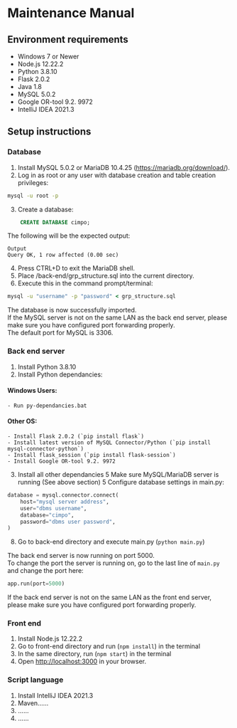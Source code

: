 # Maintenance Manual

## Environment requirements

- Windows 7 or Newer
- Node.js 12.22.2
- Python 3.8.10 
- Flask 2.0.2 
- Java 1.8 
- MySQL 5.0.2
- Google OR-tool 9.2. 9972
- IntelliJ IDEA 2021.3

## Setup instructions 
### Database
1. Install MySQL 5.0.2 or MariaDB 10.4.25 (https://mariadb.org/download/).
2. Log in as root or any user with database creation and table creation privileges:

```cmd
mysql -u root -p
```

3. Create a database:

```sql
    CREATE DATABASE cimpo;
```
The following will be the expected output:
```
Output
Query OK, 1 row affected (0.00 sec)
```
4. Press CTRL+D to exit the MariaDB shell.
5. Place /back-end/grp_structure.sql into the current directory.
6. Execute this in the command prompt/terminal:

```cmd
mysql -u "username" -p "password" < grp_structure.sql
```

The database is now successfully imported.  
If the MySQL server is not on the same LAN as the back end server, please make sure you have configured port forwarding properly.  
The default port for MySQL is 3306.  

### Back end server

1. Install Python 3.8.10 
2. Install Python dependancies:
#### Windows Users:
    - Run py-dependancies.bat
#### Other OS:
    - Install Flask 2.0.2 (`pip install flask`)
    - Install latest version of MySQL Connector/Python (`pip install mysql-connector-python`)
    - Install flask_session (`pip install flask-session`)
    - Install Google OR-tool 9.2. 9972

3. Install all other dependancies
5 Make sure MySQL/MariaDB server is running (See above section)
5 Configure database settings in main.py:
```py
database = mysql.connector.connect(
    host="mysql server address",
    user="dbms username",
    database="cimpo",
    password="dbms user password",
)
```
8. Go to back-end directory and execute main.py (`python main.py`)  
 
 The back end server is now running on port 5000.   
 To change the port the server is running on, go to the last line of `main.py` and change the port here:
 ```py
 app.run(port=5000)
 ```
If the back end server is not on the same LAN as the front end server, please make sure you have configured port forwarding properly.  

### Front end

1. Install Node.js 12.22.2
2. Go to front-end directory and run (`npm install`) in the terminal
3. In the same directory, run (`npm start`) in the terminal
4. Open [http://localhost:3000](http://localhost:3000) in your browser.

### Script language

1. Install IntelliJ IDEA 2021.3
2. Maven......
3. ......
4. ......

